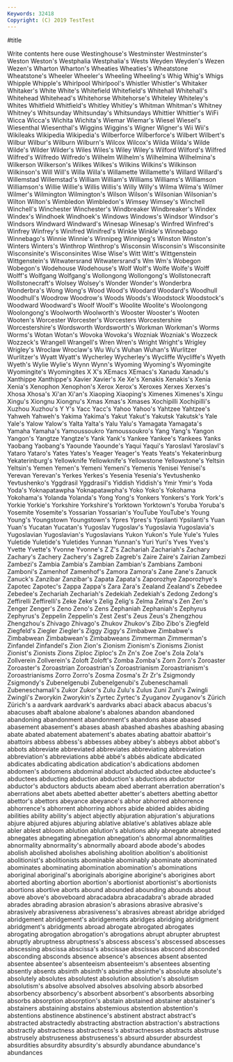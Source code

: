 ```yaml
---
Keywords: 32418
Copyright: (C) 2019 TestTest
---
```


#title

Write contents here
ouse Westinghouse's Westminster Westminster's Weston Weston's
Westphalia Westphalia's Wests Weyden Weyden's Wezen Wezen's Wharton Wharton's Wheaties
Wheaties's Wheatstone Wheatstone's Wheeler Wheeler's Wheeling Wheeling's Whig Whig's Whigs
Whipple Whipple's Whirlpool Whirlpool's Whistler Whistler's Whitaker Whitaker's White White's
Whitefield Whitefield's Whitehall Whitehall's Whitehead Whitehead's Whitehorse Whitehorse's Whiteley Whiteley's
Whites Whitfield Whitfield's Whitley Whitley's Whitman Whitman's Whitney Whitney's Whitsunday
Whitsunday's Whitsundays Whittier Whittier's WiFi Wicca Wicca's Wichita Wichita's Wiemar
Wiemar's Wiesel Wiesel's Wiesenthal Wiesenthal's Wiggins Wiggins's Wigner Wigner's Wii
Wii's Wikileaks Wikipedia Wikipedia's Wilberforce Wilberforce's Wilbert Wilbert's Wilbur Wilbur's
Wilburn Wilburn's Wilcox Wilcox's Wilda Wilda's Wilde Wilde's Wilder Wilder's
Wiles Wiles's Wiley Wiley's Wilford Wilford's Wilfred Wilfred's Wilfredo Wilfredo's
Wilhelm Wilhelm's Wilhelmina Wilhelmina's Wilkerson Wilkerson's Wilkes Wilkes's Wilkins Wilkins's
Wilkinson Wilkinson's Will Will's Willa Willa's Willamette Willamette's Willard Willard's
Willemstad Willemstad's William William's Williams Williams's Williamson Williamson's Willie Willie's
Willis Willis's Willy Willy's Wilma Wilma's Wilmer Wilmer's Wilmington Wilmington's
Wilson Wilson's Wilsonian Wilsonian's Wilton Wilton's Wimbledon Wimbledon's Wimsey Wimsey's
Winchell Winchell's Winchester Winchester's Windbreaker Windbreaker's Windex Windex's Windhoek Windhoek's
Windows Windows's Windsor Windsor's Windsors Windward Windward's Winesap Winesap's Winfred
Winfred's Winfrey Winfrey's Winifred Winifred's Winkle Winkle's Winnebago Winnebago's Winnie
Winnie's Winnipeg Winnipeg's Winston Winston's Winters Winters's Winthrop Winthrop's Wisconsin
Wisconsin's Wisconsinite Wisconsinite's Wisconsinites Wise Wise's Witt Witt's Wittgenstein Wittgenstein's
Witwatersrand Witwatersrand's Wm Wm's Wobegon Wobegon's Wodehouse Wodehouse's Wolf Wolf's
Wolfe Wolfe's Wolff Wolff's Wolfgang Wolfgang's Wollongong Wollongong's Wollstonecraft Wollstonecraft's
Wolsey Wolsey's Wonder Wonder's Wonderbra Wonderbra's Wong Wong's Wood Wood's
Woodard Woodard's Woodhull Woodhull's Woodrow Woodrow's Woods Woods's Woodstock Woodstock's
Woodward Woodward's Woolf Woolf's Woolite Woolite's Woolongong Woolongong's Woolworth Woolworth's
Wooster Wooster's Wooten Wooten's Worcester Worcester's Worcesters Worcestershire Worcestershire's Wordsworth
Wordsworth's Workman Workman's Worms Worms's Wotan Wotan's Wovoka Wovoka's Wozniak
Wozniak's Wozzeck Wozzeck's Wrangell Wrangell's Wren Wren's Wright Wright's Wrigley
Wrigley's Wroclaw Wroclaw's Wu Wu's Wuhan Wuhan's Wurlitzer Wurlitzer's Wyatt
Wyatt's Wycherley Wycherley's Wycliffe Wycliffe's Wyeth Wyeth's Wylie Wylie's Wynn
Wynn's Wyoming Wyoming's Wyomingite Wyomingite's Wyomingites X X's XEmacs XEmacs's
Xanadu Xanadu's Xanthippe Xanthippe's Xavier Xavier's Xe Xe's Xenakis Xenakis's
Xenia Xenia's Xenophon Xenophon's Xerox Xerox's Xeroxes Xerxes Xerxes's Xhosa
Xhosa's Xi'an Xi'an's Xiaoping Xiaoping's Ximenes Ximenes's Xingu Xingu's Xiongnu
Xiongnu's Xmas Xmas's Xmases Xochipilli Xochipilli's Xuzhou Xuzhou's Y Y's
Yacc Yacc's Yahoo Yahoo's Yahtzee Yahtzee's Yahweh Yahweh's Yakima Yakima's
Yakut Yakut's Yakutsk Yakutsk's Yale Yale's Yalow Yalow's Yalta Yalta's
Yalu Yalu's Yamagata Yamagata's Yamaha Yamaha's Yamoussoukro Yamoussoukro's Yang Yang's
Yangon Yangon's Yangtze Yangtze's Yank Yank's Yankee Yankee's Yankees Yanks
Yaobang Yaobang's Yaounde Yaounde's Yaqui Yaqui's Yaroslavl Yaroslavl's Yataro Yataro's
Yates Yates's Yeager Yeager's Yeats Yeats's Yekaterinburg Yekaterinburg's Yellowknife Yellowknife's
Yellowstone Yellowstone's Yeltsin Yeltsin's Yemen Yemen's Yemeni Yemeni's Yemenis Yenisei
Yenisei's Yerevan Yerevan's Yerkes Yerkes's Yesenia Yesenia's Yevtushenko Yevtushenko's Yggdrasil
Yggdrasil's Yiddish Yiddish's Ymir Ymir's Yoda Yoda's Yoknapatawpha Yoknapatawpha's Yoko
Yoko's Yokohama Yokohama's Yolanda Yolanda's Yong Yong's Yonkers Yonkers's York
York's Yorkie Yorkie's Yorkshire Yorkshire's Yorktown Yorktown's Yoruba Yoruba's Yosemite
Yosemite's Yossarian Yossarian's YouTube YouTube's Young Young's Youngstown Youngstown's Ypres
Ypres's Ypsilanti Ypsilanti's Yuan Yuan's Yucatan Yucatan's Yugoslav Yugoslav's Yugoslavia
Yugoslavia's Yugoslavian Yugoslavian's Yugoslavians Yukon Yukon's Yule Yule's Yules Yuletide
Yuletide's Yuletides Yunnan Yunnan's Yuri Yuri's Yves Yves's Yvette Yvette's
Yvonne Yvonne's Z Z's Zachariah Zachariah's Zachary Zachary's Zachery Zachery's
Zagreb Zagreb's Zaire Zaire's Zairian Zambezi Zambezi's Zambia Zambia's Zambian
Zambian's Zambians Zamboni Zamboni's Zamenhof Zamenhof's Zamora Zamora's Zane Zane's
Zanuck Zanuck's Zanzibar Zanzibar's Zapata Zapata's Zaporozhye Zaporozhye's Zapotec Zapotec's
Zappa Zappa's Zara Zara's Zealand Zealand's Zebedee Zebedee's Zechariah Zechariah's
Zedekiah Zedekiah's Zedong Zedong's Zeffirelli Zeffirelli's Zeke Zeke's Zelig Zelig's
Zelma Zelma's Zen Zen's Zenger Zenger's Zeno Zeno's Zens Zephaniah
Zephaniah's Zephyrus Zephyrus's Zeppelin Zeppelin's Zest Zest's Zeus Zeus's Zhengzhou
Zhengzhou's Zhivago Zhivago's Zhukov Zhukov's Zibo Zibo's Ziegfeld Ziegfeld's Ziegler
Ziegler's Ziggy Ziggy's Zimbabwe Zimbabwe's Zimbabwean Zimbabwean's Zimbabweans Zimmerman Zimmerman's
Zinfandel Zinfandel's Zion Zion's Zionism Zionism's Zionisms Zionist Zionist's Zionists
Zions Ziploc Ziploc's Zn Zn's Zoe Zoe's Zola Zola's Zollverein
Zollverein's Zoloft Zoloft's Zomba Zomba's Zorn Zorn's Zoroaster Zoroaster's Zoroastrian
Zoroastrian's Zoroastrianism Zoroastrianism's Zoroastrianisms Zorro Zorro's Zosma Zosma's Zr Zr's
Zsigmondy Zsigmondy's Zubenelgenubi Zubenelgenubi's Zubeneschamali Zubeneschamali's Zukor Zukor's Zulu Zulu's
Zulus Zuni Zuni's Zwingli Zwingli's Zworykin Zworykin's Zyrtec Zyrtec's Zyuganov
Zyuganov's Zürich Zürich's a aardvark aardvark's aardvarks abaci aback abacus
abacus's abacuses abaft abalone abalone's abalones abandon abandoned abandoning abandonment
abandonment's abandons abase abased abasement abasement's abases abash abashed abashes
abashing abasing abate abated abatement abatement's abates abating abattoir abattoir's
abattoirs abbess abbess's abbesses abbey abbey's abbeys abbot abbot's abbots
abbreviate abbreviated abbreviates abbreviating abbreviation abbreviation's abbreviations abbé abbé's abbés
abdicate abdicated abdicates abdicating abdication abdication's abdications abdomen abdomen's abdomens
abdominal abduct abducted abductee abductee's abductees abducting abduction abduction's abductions
abductor abductor's abductors abducts abeam abed aberrant aberration aberration's aberrations
abet abets abetted abetter abetter's abetters abetting abettor abettor's abettors
abeyance abeyance's abhor abhorred abhorrence abhorrence's abhorrent abhorring abhors abide
abided abides abiding abilities ability ability's abject abjectly abjuration abjuration's
abjurations abjure abjured abjures abjuring ablative ablative's ablatives ablaze able
abler ablest abloom ablution ablution's ablutions ably abnegate abnegated abnegates
abnegating abnegation abnegation's abnormal abnormalities abnormality abnormality's abnormally aboard abode
abode's abodes abolish abolished abolishes abolishing abolition abolition's abolitionist abolitionist's
abolitionists abominable abominably abominate abominated abominates abominating abomination abomination's abominations
aboriginal aboriginal's aboriginals aborigine aborigine's aborigines abort aborted aborting abortion
abortion's abortionist abortionist's abortionists abortions abortive aborts abound abounded abounding
abounds about above above's aboveboard abracadabra abracadabra's abrade abraded abrades
abrading abrasion abrasion's abrasions abrasive abrasive's abrasively abrasiveness abrasiveness's abrasives
abreast abridge abridged abridgement abridgement's abridgements abridges abridging abridgment abridgment's
abridgments abroad abrogate abrogated abrogates abrogating abrogation abrogation's abrogations abrupt
abrupter abruptest abruptly abruptness abruptness's abscess abscess's abscessed abscesses abscessing
abscissa abscissa's abscissae abscissas abscond absconded absconding absconds absence absence's
absences absent absented absentee absentee's absenteeism absenteeism's absentees absenting absently
absents absinth absinth's absinthe absinthe's absolute absolute's absolutely absolutes absolutest
absolution absolution's absolutism absolutism's absolve absolved absolves absolving absorb absorbed
absorbency absorbency's absorbent absorbent's absorbents absorbing absorbs absorption absorption's abstain
abstained abstainer abstainer's abstainers abstaining abstains abstemious abstention abstention's abstentions
abstinence abstinence's abstinent abstract abstract's abstracted abstractedly abstracting abstraction abstraction's
abstractions abstractly abstractness abstractness's abstractnesses abstracts abstruse abstrusely abstruseness abstruseness's
absurd absurder absurdest absurdities absurdity absurdity's absurdly abundance abundance's abundances
